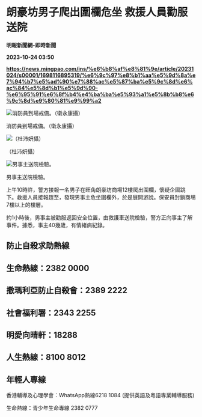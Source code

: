 # 朗豪坊男子爬出圍欄危坐 救援人員勸服送院
**明報新聞網-即時新聞**

**2023-10-24 03:50**

**https://news.mingpao.com/ins/%e6%b8%af%e8%81%9e/article/20231024/s00001/1698116895319/%e6%9c%97%e8%b1%aa%e5%9d%8a%e7%94%b7%e5%ad%90%e7%88%ac%e5%87%ba%e5%9c%8d%e6%ac%84%e5%8d%b1%e5%9d%90-%e6%95%91%e6%8f%b4%e4%ba%ba%e5%93%a1%e5%8b%b8%e6%9c%8d%e9%80%81%e9%99%a2**

![消防員到場戒備。（衛永康攝）](https://fs.mingpao.com/ins/20231024/s00001/be689972f82ae47475b5f618e76bb809.jpg)

消防員到場戒備。（衛永康攝）

![（杜沛妍攝）](https://fs.mingpao.com/ins/20231024/s00001/bc876c5bf054564b45f5ebd429c1fd04.jpg)

（杜沛妍攝）

![男事主送院檢驗。](https://fs.mingpao.com/ins/20231024/s00001/bd90dbdcecd72fc424a090452573035c.jpg)

男事主送院檢驗。

上午10時許，警方接報一名男子在旺角朗豪坊商場12樓爬出圍欄，懷疑企圖跳下。救援人員接報趕至，發現男事主危坐圍欄外，於是展開游說。保安員封鎖商埸7樓以上的樓層。

約1小時後，男事主被勸服返回安全位置，由救護車送院檢驗，警方正向事主了解事件。據悉，事主40幾歲，有情緒病紀錄。

防止自殺求助熱線
--------

生命熱線：2382 0000
--------------

撒瑪利亞防止自殺會：2389 2222
-------------------

社會福利署：2343 2255
---------------

明愛向晴軒：18288
-----------

人生熱線：8100 8012
--------------

年輕人專線
-----

香港輔導及心理學會：WhatsApp熱線6218 1084 (提供英語及粵語專業輔導服務)

生命熱線：青少年生命專線 2382 0777